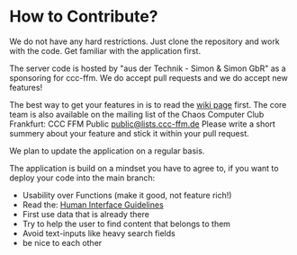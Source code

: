 # How to Contribute? #

We do not have any hard restrictions. Just clone the repository and work with the code. Get familiar with the application first.

The server code is hosted by "aus der Technik - Simon & Simon GbR" as a sponsoring for ccc-ffm. We do accept pull requests and we do accept new features! 

The best way to get your features in is to read the [wiki page](https://github.com/aus-der-Technik/CCC-TV/wiki) first. The core team is also available on the mailing list of the Chaos Computer Club Frankfurt: CCC FFM Public <public@lists.ccc-ffm.de>
Please write a short summery about your feature and stick it within your pull request. 

We plan to update the application on a regular basis. 

The application is build on a mindset you have to agree to, if you want to deploy your code into the main branch: 

* Usability over Functions (make it good, not feature rich!)
* Read the: [Human Interface Guidelines](https://developer.apple.com/tvos/human-interface-guidelines/)
* First use data that is already there
* Try to help the user to find content that belongs to them
* Avoid text-inputs like heavy search fields
* be nice to each other
